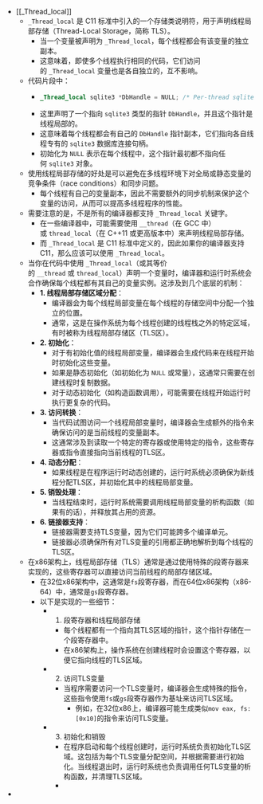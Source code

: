 - [[_Thread_local]]
	- `_Thread_local` 是 C11 标准中引入的一个存储类说明符，用于声明线程局部存储（Thread-Local Storage，简称 TLS）。
		- 当一个变量被声明为 `_Thread_local`，每个线程都会有该变量的独立副本。
		- 这意味着，即使多个线程执行相同的代码，它们访问的 `_Thread_local` 变量也是各自独立的，互不影响。
	- 代码片段中：
		- ```c
		  _Thread_local sqlite3 *DbHandle = NULL; /* Per-thread sqlite handle. */
		  ```
		- 这里声明了一个指向 `sqlite3` 类型的指针 `DbHandle`，并且这个指针是线程局部的。
		- 这意味着每个线程都会有自己的 `DbHandle` 指针副本，它们指向各自线程专有的 `sqlite3` 数据库连接句柄。
		- 初始化为 `NULL` 表示在每个线程中，这个指针最初都不指向任何 `sqlite3` 对象。
	- 使用线程局部存储的好处是可以避免在多线程环境下对全局或静态变量的竞争条件（race conditions）和同步问题。
		- 每个线程有自己的变量副本，因此不需要额外的同步机制来保护这个变量的访问，从而可以提高多线程程序的性能。
	- 需要注意的是，不是所有的编译器都支持 `_Thread_local` 关键字。
		- 在一些编译器中，可能需要使用 `__thread`（在 GCC 中）或 `thread_local`（在 C++11 或更高版本中）来声明线程局部存储。
		- 而 `_Thread_local` 是 C11 标准中定义的，因此如果你的编译器支持 C11，那么应该可以使用 `_Thread_local`。
	- 当你在代码中使用 `_Thread_local`（或其等价的 `__thread` 或 `thread_local`）声明一个变量时，编译器和运行时系统会合作确保每个线程都有其自己的变量实例。这涉及到几个底层的机制：
		- **1. 线程局部存储区域分配**：
			- 编译器会为每个线程局部变量在每个线程的存储空间中分配一个独立的位置。
			- 通常，这是在操作系统为每个线程创建的线程栈之外的特定区域，有时被称为线程局部存储区（TLS区）。
		- **2. 初始化**：
			- 对于有初始化值的线程局部变量，编译器会生成代码来在线程开始时初始化这些变量。
			- 如果是静态初始化（如初始化为 `NULL` 或常量），这通常只需要在创建线程时复制数据。
			- 对于动态初始化（如构造函数调用），可能需要在线程开始运行时执行更复杂的代码。
		- **3. 访问转换**：
			- 当代码试图访问一个线程局部变量时，编译器会生成额外的指令来确保访问的是当前线程的变量副本。
			- 这通常涉及到读取一个特定的寄存器或使用特定的指令，这些寄存器或指令直接指向当前线程的TLS区。
		- **4. 动态分配**：
			- 如果线程是在程序运行时动态创建的，运行时系统必须确保为新线程分配TLS区，并初始化其中的线程局部变量。
		- **5. 销毁处理**：
			- 当线程结束时，运行时系统需要调用线程局部变量的析构函数（如果有的话），并释放其占用的资源。
		- **6. 链接器支持**：
			- 链接器需要支持TLS变量，因为它们可能跨多个编译单元。
			- 链接器必须确保所有对TLS变量的引用都正确地解析到每个线程的TLS区。
	- 在x86架构上，线程局部存储（TLS）通常是通过使用特殊的段寄存器来实现的，这些寄存器可以直接访问当前线程的局部存储区域。
		- 在32位x86架构中，这通常是`fs`段寄存器，而在64位x86架构（x86-64）中，通常是`gs`段寄存器。
		- 以下是实现的一些细节：
			- 1. 段寄存器和线程局部存储
				- 每个线程都有一个指向其TLS区域的指针，这个指针存储在一个段寄存器中。
				- 在x86架构上，操作系统在创建线程时会设置这个寄存器，以便它指向线程的TLS区域。
			- 2. 访问TLS变量
				- 当程序需要访问一个TLS变量时，编译器会生成特殊的指令，这些指令使用`fs`或`gs`段寄存器作为基址来访问TLS区域。
					- 例如，在32位x86上，编译器可能生成类似`mov eax, fs:[0x10]`的指令来访问TLS变量。
			- 3. 初始化和销毁
				- 在程序启动和每个线程创建时，运行时系统负责初始化TLS区域。这包括为每个TLS变量分配空间，并根据需要进行初始化。当线程退出时，运行时系统也负责调用任何TLS变量的析构函数，并清理TLS区域。
				-
-